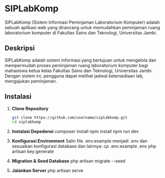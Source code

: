 # SIPLabKomp

SIPLabKomp (Sistem Informasi Peminjaman Laboratorium Komputer) adalah sebuah aplikasi web yang dirancang untuk memudahkan peminjaman ruang laboratorium komputer di Fakultas Sains dan Teknologi, Universitas Jambi.

## Deskripsi

SIPLabKomp adalah sistem informasi yang bertujuan untuk mengelola dan mempermudah proses peminjaman ruang laboratorium komputer bagi mahasiswa ketua kelas Fakultas Sains dan Teknologi, Universitas Jambi. Dengan sistem ini, pengguna dapat melihat jadwal ketersediaan lab, mengajukan peminjaman.

## Instalasi

1. **Clone Repository**

    ```bash
    git clone https://github.com/username/siplabkomp.git
    cd siplabkomp
    ```

2. **Instalasi Depedensi**
   composer install
   npm install
   npm run dev

3. **Konfigurasi Environment**
   Salin file .env.example menjadi .env dan sesuaikan konfigurasi database dan lainnya:
   cp .env.example .env
   php artisan key:generate

4. **Migration & Seed Database**
   php artisan migrate --seed

5. **Jalankan Server**
   php artisan serve
